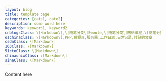 ```yaml
---
layout: blog
title: template page
categories: [cate1, cate2]
description: some word here
keywords: keyword1, keyword2
cnblogsClass: \[Markdown\],\[随笔分类\]Swoole,\[随笔分类\]网络编程,\[随笔分类\]Java,\[随笔分类\]JS,or,HTML,\[随笔分类\]PHP,\[随笔分类\]YII,\[随笔分类\]服务器,\[随笔分类\]技术集锦,\[随笔分类\]架构,\[随笔分类\]容器,\[随笔分类\]数据库,\[随笔分类\]网络协议,\[随笔分类\]微信,\[随笔分类\]遇到问题,\[发布为日记\],\[发布为文章\],\[发布为新闻\]
oschinaClass: \[Markdown\],PHP,数据库,服务器,工作日志,日常记录,转贴的文章
csdnClass: \[Markdown\]
163Class: \[Markdown\]
51ctoClass: \[Markdown\]
chinaunixClass: \[Markdown\]
sinaClass: \[Markdown\]
---
```


<!--
cnblogsClass: 【你的博客园的分类，以逗号分隔，注意\[Markdown\]必须项】
oschinaClass: 【你的开源中国的分类】
csdnClass: 【你的CSDN分类】
...

注：由于'['、']'是jekyll的关键字，故在分类中请加上'\'；

可以在网站下添加操作看到你的博客分类，案列是自己的分类，需要自行修改。
添加这些分类的目的，是可以自动同步到对应的博客网站，新建博客以此模版文件复制创建markdown文件，如果你不需要，请跳过此步。


图片地址存放参考：
本地存放路径/WindBlog/gh-pages/images/blog/b.png
git上：
![image](https://raw.githubusercontent.com/WalkingSun/WindBlog/gh-pages/images/blog/b.png)

-->

Content here
